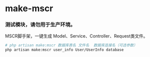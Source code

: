 # make-mscr
### 测试模块，请勿用于生产环境。
MSCR脚手架，一键生成 Model、Service、Controller、Request类文件。

``` bash
# php artisan make:mscr 数据库表名 文件名  数据库连接名（可选参数）
php artisan make:mscr user_info User/UserInfo database
```